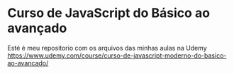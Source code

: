 

# Curso de JavaScript do Básico ao avançado
 
Esté é meu repositorio com os arquivos das minhas aulas na Udemy <br>
https://www.udemy.com/course/curso-de-javascript-moderno-do-basico-ao-avancado/

